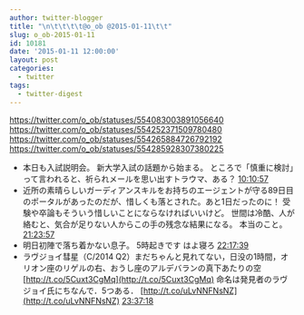 ```yaml
---
author: twitter-blogger
title: "\n\t\t\t\t@o_ob @2015-01-11\t\t"
slug: o_ob-2015-01-11
id: 10181
date: '2015-01-11 12:00:00'
layout: post
categories:
  - twitter
tags:
  - twitter-digest
---
```


https://twitter.com/o_ob/statuses/554083003891056640 https://twitter.com/o_ob/statuses/554252371509780480 https://twitter.com/o_ob/statuses/554265884726792192 https://twitter.com/o_ob/statuses/554285928307380225  

*   本日も入試説明会。 新大学入試の話題から始まる。 ところで「慎重に検討」って言われると、祈られメールを思い出すトラウマ、ある？ [10:10:57](https://twitter.com/o_ob/statuses/554083003891056640)
*   近所の素晴らしいガーディアンスキルをお持ちのエージェントが守る89日目のポータルがあったのだが、惜しくも落とされた。あと1日だったのに！ 受験や卒論もそういう惜しいことにならなければいいけど。 世間は冷酷、人が絡むと、気合が足りない人からこの手の残念な結果になる。 本当のこと。 [21:23:57](https://twitter.com/o_ob/statuses/554252371509780480)
*   明日初陣で落ち着かない息子。 5時起きです はよ寝ろ [22:17:39](https://twitter.com/o_ob/statuses/554265884726792192)
*   ラヴジョイ彗星（C/2014 Q2）まだちゃんと見れてない，日没の1時間，オリオン座のリゲルの右、おうし座のアルデバランの真下あたりの空 [http://t.co/5Cuxt3CgMq](http://t.co/5Cuxt3CgMq) 命名は発見者のラヴジョイ氏にちなんで．5つある． [http://t.co/uLvNNFNsNZ](http://t.co/uLvNNFNsNZ) [23:37:18](https://twitter.com/o_ob/statuses/554285928307380225)